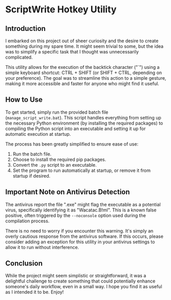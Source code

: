 # ScriptWrite Hotkey Utility

## Introduction

I embarked on this project out of sheer curiosity and the desire to create something during my spare time. It might seem trivial to some, but the idea was to simplify a specific task that I thought was unnecessarily complicated. 

This utility allows for the execution of the backtick character ("`") using a simple keyboard shortcut: CTRL + SHIFT (or SHIFT + CTRL, depending on your preference). The goal was to streamline this action to a simple gesture, making it more accessible and faster for anyone who might find it useful.

## How to Use

To get started, simply run the provided batch file (`manage_script_write.bat`). This script handles everything from setting up the necessary Python environment (by installing the required packages) to compiling the Python script into an executable and setting it up for automatic execution at startup.

The process has been greatly simplified to ensure ease of use:
1. Run the batch file.
2. Choose to install the required pip packages.
3. Convert the `.py` script to an executable.
4. Set the program to run automatically at startup, or remove it from startup if desired.

## Important Note on Antivirus Detection

The antivirus report the file ".exe" might flag the executable as a potential virus, specifically identifying it as "Wacatac.B!ml". This is a known false positive, often triggered by the `--noconsole` option used during the compilation process. 

There is no need to worry if you encounter this warning. It's simply an overly cautious response from the antivirus software. If this occurs, please consider adding an exception for this utility in your antivirus settings to allow it to run without interference.

## Conclusion

While the project might seem simplistic or straightforward, it was a delightful challenge to create something that could potentially enhance someone's daily workflow, even in a small way. I hope you find it as useful as I intended it to be. Enjoy!
